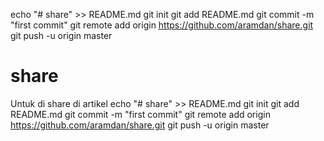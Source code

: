 echo "# share" >> README.md
git init
git add README.md
git commit -m "first commit"
git remote add origin https://github.com/aramdan/share.git
git push -u origin master
# share
Untuk di share di artikel
echo "# share" >> README.md
git init
git add README.md
git commit -m "first commit"
git remote add origin https://github.com/aramdan/share.git
git push -u origin master
